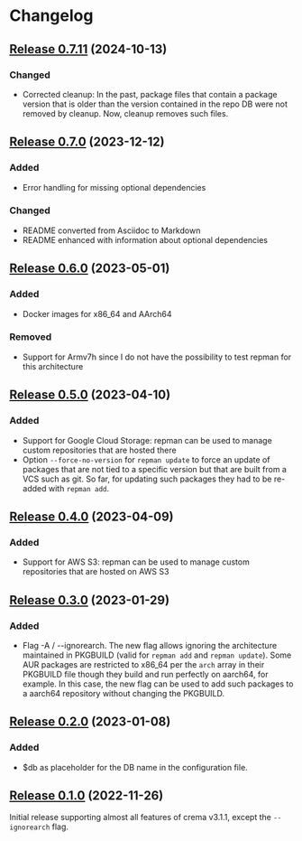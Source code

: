 <!--
SPDX-FileCopyrightText: 2019-2024 Michael Picht <mipi@fsfe.org>

SPDX-License-Identifier: GPL-3.0-or-later
-->

# Changelog

## [Release 0.7.11](https://gitlab.com/mipimipi/repman/tags/v0.7.11) (2024-10-13)

### Changed

- Corrected cleanup: In the past, package files that contain a package version that is older than the version contained in the repo DB were not removed by cleanup. Now, cleanup removes such files.

## [Release 0.7.0](https://gitlab.com/mipimipi/repman/tags/v0.7.0) (2023-12-12)

### Added

- Error handling for missing optional dependencies

### Changed

- README converted from Asciidoc to Markdown
- README enhanced with information about optional dependencies

## [Release 0.6.0](https://gitlab.com/mipimipi/repman/tags/v0.6.0) (2023-05-01)

### Added

- Docker images for x86_64 and AArch64

### Removed

- Support for Armv7h since I do not have the possibility to test repman for this architecture

## [Release 0.5.0](https://gitlab.com/mipimipi/repman/tags/v0.5.0) (2023-04-10)

### Added

- Support for Google Cloud Storage: repman can be used to manage custom repositories that are hosted there
- Option `--force-no-version` for `repman update` to force an update of packages that are not tied to a specific version but that are built from a VCS such as git. So far, for updating such packages they had to be re-added with `repman add`.

## [Release 0.4.0](https://gitlab.com/mipimipi/repman/tags/v0.4.0) (2023-04-09)

### Added

- Support for AWS S3: repman can be used to manage custom repositories that are hosted on AWS S3

## [Release 0.3.0](https://gitlab.com/mipimipi/repman/tags/v0.3.0) (2023-01-29)

### Added

- Flag -A / --ignorearch. The new flag allows ignoring the architecture maintained in PKGBUILD (valid for `repman add` and `repman update`). Some AUR packages are restricted to x86_64 per the `arch` array in their PKGBUILD  file though they build and run perfectly on aarch64, for example. In this case, the new flag can be used to add such packages to a aarch64 repository without changing the PKGBUILD.

## [Release 0.2.0](https://gitlab.com/mipimipi/repman/tags/v0.2.0) (2023-01-08)

### Added

- $db as placeholder for the DB name in the configuration file.

## [Release 0.1.0](https://gitlab.com/mipimipi/repman/tags/v0.1.0) (2022-11-26)

Initial release supporting almost all features of crema v3.1.1, except the `--ignorearch` flag. 
